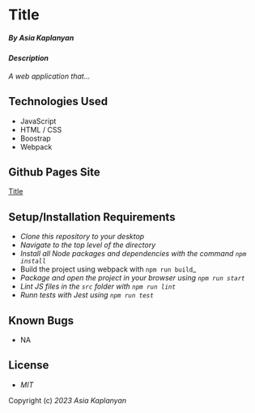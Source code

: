 # Title

##### By _Asia Kaplanyan_

#### _Description_

_A web application that..._

## Technologies Used

* JavaScript
* HTML / CSS
* Boostrap
* Webpack

## Github Pages Site

[Title](https://mdonegan91.github.io/title/)

## Setup/Installation Requirements

* _Clone this repository to your desktop_
* _Navigate to the top level of the directory_
* _Install all Node packages and dependencies with the command ``npm install``_
* Build the project using webpack with ``npm run build``_
* _Package and open the project in your browser using ``npm run start``_
* _Lint JS files in the ``src`` folder with ``npm run lint``_
* _Runn tests with Jest using ``npm run test``_

## Known Bugs

* NA

## License

* _MIT_

Copyright (c) _2023_ _Asia Kaplanyan_
